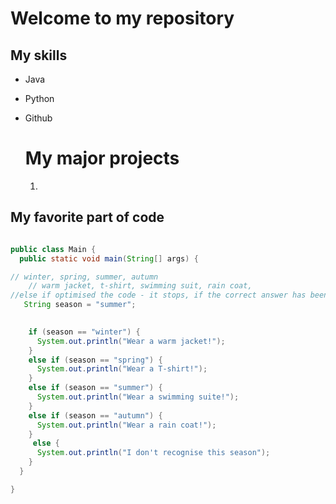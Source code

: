 # Welcome to my repository

## My skills
- Java
- Python
- Github
 
  #  My major projects
  1. 
## My favorite part of code
```java

public class Main {
  public static void main(String[] args) {

// winter, spring, summer, autumn
    // warm jacket, t-shirt, swimming suit, rain coat, 
//else if optimised the code - it stops, if the correct answer has been found
   String season = "summer";
    

    if (season == "winter") {
      System.out.println("Wear a warm jacket!");
    }
    else if (season == "spring") {
      System.out.println("Wear a T-shirt!");
    }
    else if (season == "summer") {
      System.out.println("Wear a swimming suite!");
    }
    else if (season == "autumn") {
      System.out.println("Wear a rain coat!");
    }
     else {
      System.out.println("I don't recognise this season");
    }
  }

}
```

